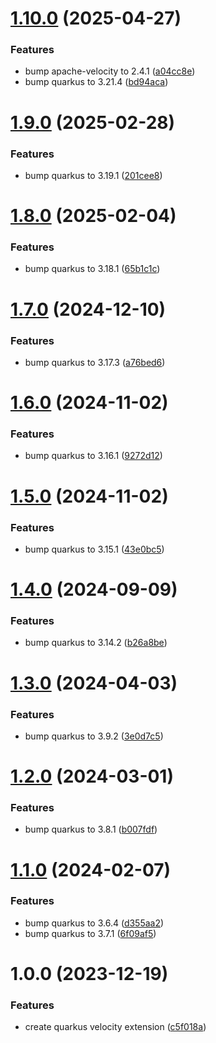 # [1.10.0](https://github.com/CycriLabs/quarkus-velocity/compare/1.9.0...1.10.0) (2025-04-27)


### Features

* bump apache-velocity to 2.4.1 ([a04cc8e](https://github.com/CycriLabs/quarkus-velocity/commit/a04cc8e4ba8411ba3042231a903b9f92c2f78cd7))
* bump quarkus to 3.21.4 ([bd94aca](https://github.com/CycriLabs/quarkus-velocity/commit/bd94acad661c431064b4f00dca61f9ce5f5dc44f))

# [1.9.0](https://github.com/CycriLabs/quarkus-velocity/compare/1.8.0...1.9.0) (2025-02-28)


### Features

* bump quarkus to 3.19.1 ([201cee8](https://github.com/CycriLabs/quarkus-velocity/commit/201cee8d8dc4f7e57c3ec3b94765a955426c0e98))

# [1.8.0](https://github.com/CycriLabs/quarkus-velocity/compare/1.7.0...1.8.0) (2025-02-04)


### Features

* bump quarkus to 3.18.1 ([65b1c1c](https://github.com/CycriLabs/quarkus-velocity/commit/65b1c1c5e35ff3dca551b93e775145b970fd9fcc))

# [1.7.0](https://github.com/CycriLabs/quarkus-velocity/compare/1.6.0...1.7.0) (2024-12-10)


### Features

* bump quarkus to 3.17.3 ([a76bed6](https://github.com/CycriLabs/quarkus-velocity/commit/a76bed607ef34da04c1fcd1793dcca0740130a5e))

# [1.6.0](https://github.com/CycriLabs/quarkus-velocity/compare/1.5.0...1.6.0) (2024-11-02)


### Features

* bump quarkus to 3.16.1 ([9272d12](https://github.com/CycriLabs/quarkus-velocity/commit/9272d12a66ffd22190613e5337000618536ee2cf))

# [1.5.0](https://github.com/CycriLabs/quarkus-velocity/compare/1.4.0...1.5.0) (2024-11-02)


### Features

* bump quarkus to 3.15.1 ([43e0bc5](https://github.com/CycriLabs/quarkus-velocity/commit/43e0bc59d966dd5201d11f30ae2a8fec854c0b87))

# [1.4.0](https://github.com/CycriLabs/quarkus-velocity/compare/1.3.0...1.4.0) (2024-09-09)


### Features

* bump quarkus to 3.14.2 ([b26a8be](https://github.com/CycriLabs/quarkus-velocity/commit/b26a8beea5f629324bbf239a7e628d9a999a86d7))

# [1.3.0](https://github.com/CycriLabs/quarkus-velocity/compare/1.2.0...1.3.0) (2024-04-03)


### Features

* bump quarkus to 3.9.2 ([3e0d7c5](https://github.com/CycriLabs/quarkus-velocity/commit/3e0d7c541436eb93d2071b16ca970d51fc0d69ce))

# [1.2.0](https://github.com/CycriLabs/quarkus-velocity/compare/1.1.0...1.2.0) (2024-03-01)


### Features

* bump quarkus to 3.8.1 ([b007fdf](https://github.com/CycriLabs/quarkus-velocity/commit/b007fdf26d38a12650974e9043577ecf4964bb4a))

# [1.1.0](https://github.com/CycriLabs/quarkus-velocity/compare/1.0.0...1.1.0) (2024-02-07)


### Features

* bump quarkus to 3.6.4 ([d355aa2](https://github.com/CycriLabs/quarkus-velocity/commit/d355aa2519dfa6467ec3ded1a21c47c3c9b5e5d0))
* bump quarkus to 3.7.1 ([6f09af5](https://github.com/CycriLabs/quarkus-velocity/commit/6f09af58bb54838aa376503ff3751bb58f6c62d5))

# 1.0.0 (2023-12-19)


### Features

* create quarkus velocity extension ([c5f018a](https://github.com/CycriLabs/quarkus-velocity/commit/c5f018ab6eec29909bff41a0581bd0b46f4c59fe))
